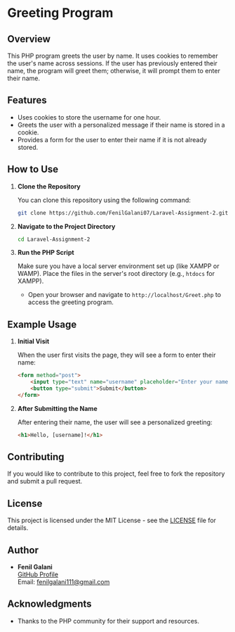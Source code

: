 # Greeting Program

## Overview

This PHP program greets the user by name. It uses cookies to remember the user's name across sessions. If the user has previously entered their name, the program will greet them; otherwise, it will prompt them to enter their name.

## Features

- Uses cookies to store the username for one hour.
- Greets the user with a personalized message if their name is stored in a cookie.
- Provides a form for the user to enter their name if it is not already stored.

## How to Use

1. **Clone the Repository**

   You can clone this repository using the following command:

   ```bash
   git clone https://github.com/FenilGalani07/Laravel-Assignment-2.git
   ```

2. **Navigate to the Project Directory**

   ```bash
   cd Laravel-Assignment-2
   ```

3. **Run the PHP Script**

   Make sure you have a local server environment set up (like XAMPP or WAMP). Place the files in the server's root directory (e.g., `htdocs` for XAMPP).

   - Open your browser and navigate to `http://localhost/Greet.php` to access the greeting program.

## Example Usage

1. **Initial Visit**

   When the user first visits the page, they will see a form to enter their name:

   ```html
   <form method="post">
       <input type="text" name="username" placeholder="Enter your name" required>
       <button type="submit">Submit</button>
   </form>
   ```

2. **After Submitting the Name**

   After entering their name, the user will see a personalized greeting:

   ```html
   <h1>Hello, [username]!</h1>
   ```

## Contributing

If you would like to contribute to this project, feel free to fork the repository and submit a pull request.

## License

This project is licensed under the MIT License - see the [LICENSE](LICENSE) file for details.

## Author

- **Fenil Galani**  
  [GitHub Profile](https://github.com/FenilGalani07)  
  Email: fenilgalani111@gmail.com

## Acknowledgments

- Thanks to the PHP community for their support and resources.
```

